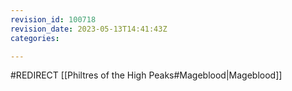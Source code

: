 ```yaml
---
revision_id: 100718
revision_date: 2023-05-13T14:41:43Z
categories:

---
```


#REDIRECT [[Philtres of the High Peaks#Mageblood|Mageblood]]